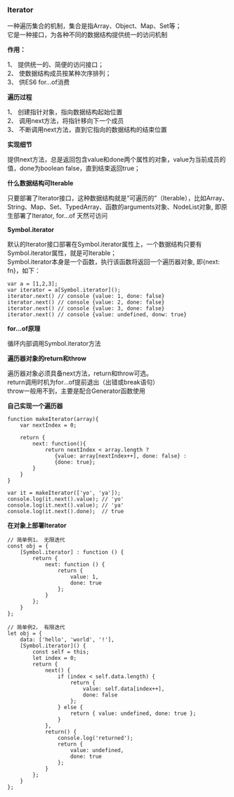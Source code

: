 ### Iterator

一种遍历集合的机制，集合是指Array、Object、Map、Set等；  
它是一种接口，为各种不同的数据结构提供统一的访问机制

**作用：** 

1、 提供统一的、简便的访问接口；  
2、 使数据结构成员按某种次序排列；  
3、 供ES6 for...of消费

**遍历过程**

1、 创建指针对象，指向数据结构起始位置  
2、 调用next方法，将指针移向下一个成员  
3、 不断调用next方法，直到它指向的数据结构的结束位置  

**实现细节**

提供next方法，总是返回包含value和done两个属性的对象，value为当前成员的值，done为boolean false，直到结束返回true；  

**什么数据结构可Iterable**

只要部署了Iterator接口，这种数据结构就是“可遍历的”（Iterable），比如Array、String、Map、Set、TypedArray、函数的arguments对象、NodeList对象, 即原生部署了Iterator, for...of 天然可访问

**Symbol.iterator**

默认的Iterator接口部署在Symbol.iterator属性上，一个数据结构只要有Symbol.iterator属性，就是可Iterable；  
Symbol.iterator本身是一个函数，执行该函数将返回一个遍历器对象, 即{next: fn}，如下：

```
var a = [1,2,3];
var iterator = a[Symbol.iterator]();
iterator.next() // console {value: 1, done: false}
iterator.next() // console {value: 2, done: false}
iterator.next() // console {value: 3, done: false}
iterator.next() // console {value: undefined, donw: true}
```

**for...of原理**

循环内部调用Symbol.iterator方法

**遍历器对象的return和throw**

遍历器对象必须具备next方法，return和throw可选。  
return调用时机为for...of提前退出（出错或break语句）  
throw一般用不到，主要是配合Generator函数使用

**自己实现一个遍历器**

```
function makeIterator(array){
    var nextIndex = 0;
    
    return {
        next: function(){
            return nextIndex < array.length ?
               {value: array[nextIndex++], done: false} :
               {done: true};
        }
    }
}

var it = makeIterator(['yo', 'ya']);
console.log(it.next().value); // 'yo'
console.log(it.next().value); // 'ya'
console.log(it.next().done);  // true
```

**在对象上部署Iterator**


```
// 简单例1， 无限迭代
const obj = {
    [Symbol.iterator] : function () {
        return {
            next: function () {
                return {
                    value: 1,
                    done: true
                };
            }
        };
    }
};
```

```
// 简单例2， 有限迭代
let obj = {
    data: ['hello', 'world', '!'],
    [Symbol.iterator]() {
        const self = this;
        let index = 0;
        return {
            next() {
                if (index < self.data.length) {
                    return {
                        value: self.data[index++],
                        done: false
                    };
                } else {
                    return { value: undefined, done: true };
                }
            },
            return() {
                console.log('returned');
                return {
                    value: undefined,
                    done: true
                };
            }
        };
    }
};
```